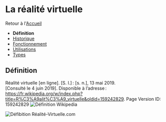 # La réalité virtuelle

Retour à l'[Accueil](Accueil.md)
- **Définition**
- [Historique](Historique.md)
- [Fonctionnement](Fonctionnement.md)
- [Utilisations](Utilisations.md)
- [Types](Types.md)

## Définition

Réalité virtuelle [en ligne]. [S. l.] : [s. n.], 13 mai 2019. [Consulté le 4 juin 2019]. Disponible à l’adresse : https://fr.wikipedia.org/w/index.php?title=R%C3%A9alit%C3%A9_virtuelle&oldid=159242829. Page Version ID: 159242829
![Définition Wikipedia](https://user-images.githubusercontent.com/50197262/59037365-62b19d00-8871-11e9-82e1-843c0156a11a.PNG)


![Défibition Réalité-Virtuelle.com](https://www.realite-virtuelle.com/definition-realite-virtuelle#ftoc-heading-1) 
